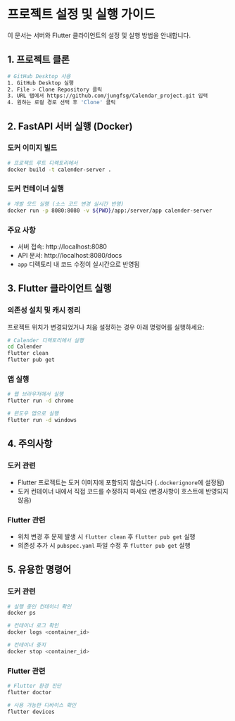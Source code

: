 # 프로젝트 설정 및 실행 가이드

이 문서는 서버와 Flutter 클라이언트의 설정 및 실행 방법을 안내합니다.

## 1. 프로젝트 클론

```bash
# GitHub Desktop 사용
1. GitHub Desktop 실행
2. File > Clone Repository 클릭
3. URL 탭에서 https://github.com/jungfsg/Calendar_project.git 입력
4. 원하는 로컬 경로 선택 후 'Clone' 클릭
```

## 2. FastAPI 서버 실행 (Docker)

### 도커 이미지 빌드

```bash
# 프로젝트 루트 디렉토리에서
docker build -t calender-server .
```

### 도커 컨테이너 실행

```bash
# 개발 모드 실행 (소스 코드 변경 실시간 반영)
docker run -p 8080:8080 -v ${PWD}/app:/server/app calender-server
```

### 주요 사항
- 서버 접속: http://localhost:8080
- API 문서: http://localhost:8080/docs
- `app` 디렉토리 내 코드 수정이 실시간으로 반영됨

## 3. Flutter 클라이언트 실행

### 의존성 설치 및 캐시 정리
프로젝트 위치가 변경되었거나 처음 설정하는 경우 아래 명령어를 실행하세요:

```bash
# Calender 디렉토리에서 실행
cd Calender
flutter clean
flutter pub get
```

### 앱 실행

```bash
# 웹 브라우저에서 실행
flutter run -d chrome

# 윈도우 앱으로 실행
flutter run -d windows
```

## 4. 주의사항

### 도커 관련
- Flutter 프로젝트는 도커 이미지에 포함되지 않습니다 (`.dockerignore`에 설정됨)
- 도커 컨테이너 내에서 직접 코드를 수정하지 마세요 (변경사항이 호스트에 반영되지 않음)

### Flutter 관련
- 위치 변경 후 문제 발생 시 `flutter clean` 후 `flutter pub get` 실행
- 의존성 추가 시 `pubspec.yaml` 파일 수정 후 `flutter pub get` 실행

## 5. 유용한 명령어

### 도커 관련
```bash
# 실행 중인 컨테이너 확인
docker ps

# 컨테이너 로그 확인
docker logs <container_id>

# 컨테이너 중지
docker stop <container_id>
```

### Flutter 관련
```bash
# Flutter 환경 진단
flutter doctor

# 사용 가능한 디바이스 확인
flutter devices
``` 